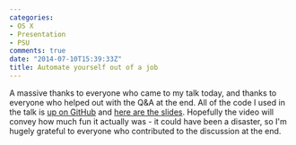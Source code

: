 ```yaml
---
categories:
- OS X
- Presentation
- PSU
comments: true
date: "2014-07-10T15:39:33Z"
title: Automate yourself out of a job
---
```


A massive thanks to everyone who came to my talk today, and thanks to everyone who helped out with the Q&A at the end. All of the code I used in the talk is [up on GitHub](https://github.com/grahamgilbert/automate_psu_2014) and [here are the slides](http://grahamgilbert.com/images/posts/2014-07-10/Automate_yourself_out_of_a_job.pdf). Hopefully the video will convey how much fun it actually was - it could have been a disaster, so I'm hugely grateful to everyone who contributed to the discussion at the end.